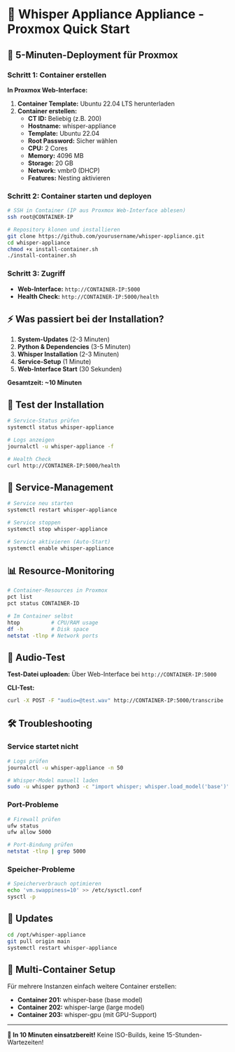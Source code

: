 # 🎤 Whisper Appliance Appliance - Proxmox Quick Start

## 🚀 5-Minuten-Deployment für Proxmox

### Schritt 1: Container erstellen

**In Proxmox Web-Interface:**
1. **Container Template:** Ubuntu 22.04 LTS herunterladen
2. **Container erstellen:**
   - **CT ID:** Beliebig (z.B. 200)
   - **Hostname:** whisper-appliance
   - **Template:** Ubuntu 22.04
   - **Root Password:** Sicher wählen
   - **CPU:** 2 Cores
   - **Memory:** 4096 MB
   - **Storage:** 20 GB
   - **Network:** vmbr0 (DHCP)
   - **Features:** Nesting aktivieren

### Schritt 2: Container starten und deployen

```bash
# SSH in Container (IP aus Proxmox Web-Interface ablesen)
ssh root@CONTAINER-IP

# Repository klonen und installieren
git clone https://github.com/yourusername/whisper-appliance.git
cd whisper-appliance
chmod +x install-container.sh
./install-container.sh
```

### Schritt 3: Zugriff

- **Web-Interface:** `http://CONTAINER-IP:5000`
- **Health Check:** `http://CONTAINER-IP:5000/health`

## ⚡ Was passiert bei der Installation?

1. **System-Updates** (2-3 Minuten)
2. **Python & Dependencies** (3-5 Minuten)  
3. **Whisper Installation** (2-3 Minuten)
4. **Service-Setup** (1 Minute)
5. **Web-Interface Start** (30 Sekunden)

**Gesamtzeit: ~10 Minuten**

## 🎯 Test der Installation

```bash
# Service-Status prüfen
systemctl status whisper-appliance

# Logs anzeigen  
journalctl -u whisper-appliance -f

# Health Check
curl http://CONTAINER-IP:5000/health
```

## 🔧 Service-Management

```bash
# Service neu starten
systemctl restart whisper-appliance

# Service stoppen
systemctl stop whisper-appliance

# Service aktivieren (Auto-Start)
systemctl enable whisper-appliance
```

## 📊 Resource-Monitoring

```bash
# Container-Resources in Proxmox
pct list
pct status CONTAINER-ID

# Im Container selbst
htop          # CPU/RAM usage
df -h         # Disk space
netstat -tlnp # Network ports
```

## 🎤 Audio-Test

**Test-Datei uploaden:** Über Web-Interface bei `http://CONTAINER-IP:5000`

**CLI-Test:**
```bash
curl -X POST -F "audio=@test.wav" http://CONTAINER-IP:5000/transcribe
```

## 🛠 Troubleshooting

### Service startet nicht
```bash
# Logs prüfen
journalctl -u whisper-appliance -n 50

# Whisper-Model manuell laden
sudo -u whisper python3 -c "import whisper; whisper.load_model('base')"
```

### Port-Probleme
```bash
# Firewall prüfen
ufw status
ufw allow 5000

# Port-Bindung prüfen
netstat -tlnp | grep 5000
```

### Speicher-Probleme
```bash
# Speicherverbrauch optimieren
echo 'vm.swappiness=10' >> /etc/sysctl.conf
sysctl -p
```

## 🔄 Updates

```bash
cd /opt/whisper-appliance
git pull origin main
systemctl restart whisper-appliance
```

## 📱 Multi-Container Setup

Für mehrere Instanzen einfach weitere Container erstellen:
- **Container 201:** whisper-base (base model)
- **Container 202:** whisper-large (large model)  
- **Container 203:** whisper-gpu (mit GPU-Support)

---

**🎉 In 10 Minuten einsatzbereit!** Keine ISO-Builds, keine 15-Stunden-Wartezeiten!